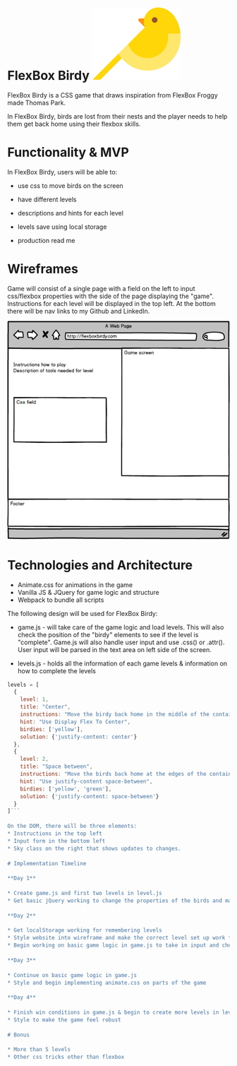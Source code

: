 [birdy]: imgs/birdy.png "birdy"
[wireframe]: imgs/wireframe.png "wireframe"
# FlexBox Birdy ![alt text][birdy]

  FlexBox Birdy is a CSS game that draws inspiration from FlexBox Froggy made Thomas Park.

  In FlexBox Birdy, birds are lost from their nests and the player needs to help them get back home using their flexbox skills.

# Functionality & MVP

In FlexBox Birdy, users will be able to:

* use css to move birds on the screen
* have different levels
* descriptions and hints for each level
* levels save using local storage

* production read me

# Wireframes

Game will consist of a single page with a field on the left to input css/flexbox properties with the side of the page displaying the "game". Instructions for each level will be displayed in the top left.
At the bottom there will be nav links to my Github and LinkedIn.

![alt text][wireframe]

# Technologies and Architecture

* Animate.css for animations in the game
* Vanilla JS & JQuery for game logic and structure
* Webpack to bundle all scripts

The following design will be used for FlexBox Birdy:

* game.js - will take care of the game logic and load levels. This will also check the position of the "birdy" elements to see if the level is "complete". Game.js will also handle user input and use .css() or .attr(). User input will be parsed in the text area on left side of the screen.

* levels.js - holds all the information of each game levels & information on how to complete the levels
```javascript
levels = [
  {
    level: 1,
    title: "Center",
    instructions: "Move the birdy back home in the middle of the container",
    hint: "Use Display Flex To Center",
    birdies: ['yellow'],
    solution: {'justify-content: center'}
  },
  {
    level: 2,
    title: "Space between",
    instructions: "Move the birds back home at the edges of the container",
    hint: "Use justify-content space-between",
    birdies: ['yellow', 'green'],
    solution: {'justify-content: space-between'}
  }
]```

On the DOM, there will be three elements:
* Instructions in the top left
* Input form in the bottom left
* Sky class on the right that shows updates to changes.

# Implementation Timeline

**Day 1**

* Create game.js and first two levels in level.js
* Get basic jQuery working to change the properties of the birds and make them change position.

**Day 2**

* Get localStorage working for remembering levels
* Style website into wireframe and make the correct level set up work for both levels.
* Begin working on basic game logic in game.js to take in input and check for win conditions

**Day 3**

* Continue on basic game logic in game.js
* Style and begin implementing animate.css on parts of the game

**Day 4**

* Finish win conditions in game.js & begin to create more levels in level.js
* Style to make the game feel robust

# Bonus

* More than 5 levels
* Other css tricks other than flexbox
